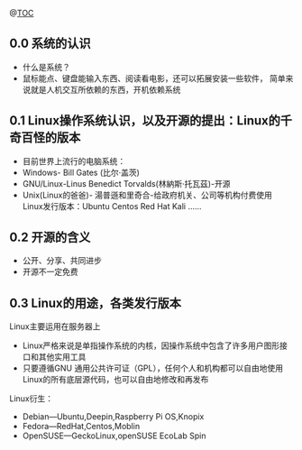 ﻿@[TOC](目录)

## 0.0 系统的认识

 - 什么是系统？
 - 鼠标能点、键盘能输入东西、阅读看电影，还可以拓展安装一些软件， 简单来说就是人机交互所依赖的东西，开机依赖系统

## 0.1 Linux操作系统认识，以及开源的提出：Linux的千奇百怪的版本

 - 目前世界上流行的电脑系统： 
 - Windows- Bill Gates (比尔·盖茨) 
 - GNU/Linux-Linus Benedict Torvalds(林納斯·托瓦茲)-开源 
 - Unix(Linux的爸爸)- 湯普遜和里奇合-给政府机关、公司等机构付费使用 
   Linux发行版本：Ubuntu Centos Red Hat Kali ……

## 0.2 开源的含义

 - 公开、分享、共同进步 
 - 开源不一定免费

## 0.3 Linux的用途，各类发行版本
Linux主要运用在服务器上
 - Linux严格来说是单指操作系统的内核，因操作系统中包含了许多用户图形接口和其他实用工具
 - 只要遵循GNU 通用公共许可证（GPL），任何个人和机构都可以自由地使用Linux的所有底层源代码，也可以自由地修改和再发布


Linux衍生：

 - Debian—Ubuntu,Deepin,Raspberry Pi OS,Knopix
 - Fedora—RedHat,Centos,Moblin 
 - OpenSUSE—GeckoLinux,openSUSE EcoLab Spin


